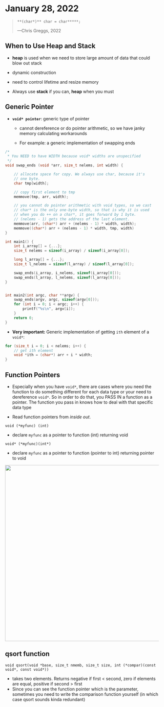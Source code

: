 # January 28, 2022

> `**(char*)** char = char*****;`
> 
> —Chris Greggs, 2022 

## When to Use Heap and Stack

- **heap** is used when we need to store large amount of data that could blow out stack

- dynamic construction

- need to control lifetime and resize memory

- Always use **stack** if you can, **heap** when you must

## Generic Pointer

- **`void* pointer`**: generic type of pointer
  
  - cannot dereference or do pointer arithmetic, so we have janky memory calculating workarounds
  
  - For example: a generic implementation of swapping ends

```c
/*
 * You NEED to have WIDTH because void* widths are unspecified
 */
void swap_ends (void *arr, size_t nelems, int width) {

    // allocate space for copy. We always use char, because it's
    // one byte.
    char tmp[width];

    // copy first element to tmp
    memmove(tmp, arr, width);

    // you cannot do pointer arithmetic with void types, so we cast
    // char* is the only one-byte width, so that is why it is used
    // when you do ++ on a char*, it goes forward by 1 byte.
    // (nelems - 1) gets the address of the last element.
    memmove(arr, (char*) arr + (nelems - 1) * width, width);
    memmove((char*) arr + (nelems - 1) * width, tmp, width)
}

int main1() {
    int i_array[] = {...};
    size_t nelems = sizeof(i_array) / sizeof(i_array[0]);

    long l_array[] = {...};
    size_t l_nelems = sizeof(l_array) / sizeof(l_array[0]);

    swap_ends(i_array, i_nelems, sizeof(i_array[0]));
    swap_ends(l_array, l_nelems, sizeof(l_array[0]));
}


int main2(int argc, char **argv) {
    swap_ends(argv, argc, sizeof(argv[0]));
    for (int i = 0; i < argc; i++) {
        printf("%s\n", argv[i]);
    }
    return 0;
}
```

- **Very important:** Generic implementation of getting `ith` element of a `void*`:

```c
for (size_t i = 0; i < nelems; i++) {
    // get ith element
    void *ith = (char*) arr + i * width;
}
```

## Function Pointers

- Especially when you have `void*`, there are cases where you need the function to do something different for each data type or your need to dereference `void*`. So in order to do that, you PASS IN a function as a pointer. The function you pass in knows how to deal with that specific data type

- Read function pointers from *inside out*.

`void (*myfunc) (int)`

- declare `myfunc` as a pointer to function (int) returning void

`void* (*myfunc)(int*)`

- declare `myfunc` as a pointer to function (pointer to int) returning pointer to void

<img src="file:///Users/jasonlin/Library/Application%20Support/marktext/images/2022-01-30-12-01-05-image.png" title="" alt="" width="576">

## qsort function

`void qsort(void *base, size_t nmemb, size_t size, int (*compar)(const void*, const void*))`

- takes two elements. Returns negative if first < second, zero if elements are equal, positive if second > first
- Since you can see the function pointer which is the parameter, sometimes you need to write the comparison function yourself (in which case qsort sounds kinda redundant)
